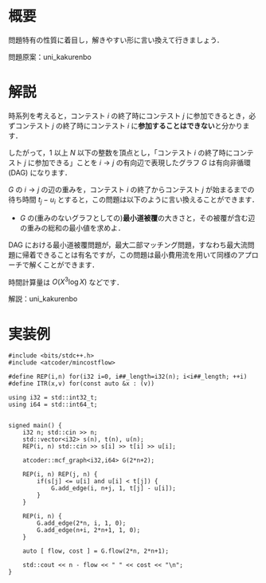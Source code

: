 # 概要
問題特有の性質に着目し，解きやすい形に言い換えて行きましょう．

問題原案：uni_kakurenbo

# 解説

時系列を考えると，コンテスト $i$ の終了時にコンテスト $j$ に参加できるとき，必ずコンテスト $j$ の終了時にコンテスト $i$ に**参加することはできない**と分かります．

したがって，$1$ 以上 $N$ 以下の整数を頂点とし，「コンテスト $i$ の終了時にコンテスト $j$ に参加できる」ことを $i \to j$ の有向辺で表現したグラフ $G$ は有向非循環 (DAG) になります．

$G$ の $i \to j$ の辺の重みを，コンテスト $i$ の終了からコンテスト $j$ が始まるまでの待ち時間 $t_j - u_i$ とすると，この問題は以下のように言い換えることができます．
- $G$ の(重みのないグラフとしての)**最小道被覆**の大きさと，その被覆が含む辺の重みの総和の最小値を求めよ．

DAG における最小道被覆問題が，最大二部マッチング問題，すなわち最大流問題に帰着できることは有名ですが，この問題は最小費用流を用いて同様のアプローチで解くことができます．

時間計算量は $O(X^3 \log X)$ などです．

解説：uni_kakurenbo

# 実装例
```cpp:C++
#include <bits/stdc++.h>
#include <atcoder/mincostflow>

#define REP(i,n) for(i32 i=0, i##_length=i32(n); i<i##_length; ++i)
#define ITR(x,v) for(const auto &x : (v))

using i32 = std::int32_t;
using i64 = std::int64_t;


signed main() {
    i32 n; std::cin >> n;
    std::vector<i32> s(n), t(n), u(n);
    REP(i, n) std::cin >> s[i] >> t[i] >> u[i];

    atcoder::mcf_graph<i32,i64> G(2*n+2);

    REP(i, n) REP(j, n) {
        if(s[j] <= u[i] and u[i] < t[j]) {
            G.add_edge(i, n+j, 1, t[j] - u[i]);
        }
    }

    REP(i, n) {
        G.add_edge(2*n, i, 1, 0);
        G.add_edge(n+i, 2*n+1, 1, 0);
    }

    auto [ flow, cost ] = G.flow(2*n, 2*n+1);

    std::cout << n - flow << " " << cost << "\n";
}

```
